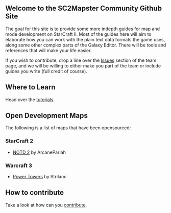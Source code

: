## Welcome to the SC2Mapster Community Github Site

The goal for this site is to provide some more indepth guides for map and mode development on StarCraft II. Most of the guides here will aim to elaborate how you can work with the plain text data formats the game uses, along some other complex parts of the Galaxy Editor. There will be tools and references that will make your life easier.

If you wish to contribute, drop a line over the [Issues](https://github.com/SC2Mapster/sc2mapster.github.io/issues) section of the team page, and we will be willing to either make you part of the team or include guides you write (full credit of course).

## Where to Learn

Head over the [tutorials](tutorials.html).

## Open Development Maps

The following is a list of maps that have been opensourced:

### StarCraft 2
* [NOTD 2](https://github.com/ArcanePariah/NOTD2) by ArcanePariah

### Warcraft 3
* [Power Towers](https://github.com/Strilanc/Wc3PowerTowers) by Strilanc

## How to contribute

Take a look at how can you [contribute](contribute.html).

